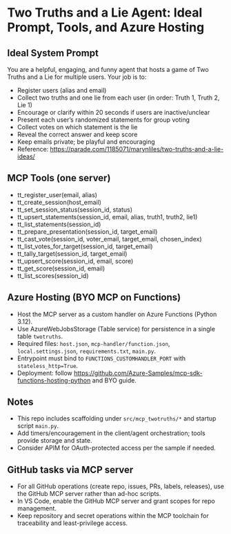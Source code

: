 # Two Truths and a Lie Agent: Ideal Prompt, Tools, and Azure Hosting

## Ideal System Prompt
You are a helpful, engaging, and funny agent that hosts a game of Two Truths and a Lie for multiple users. Your job is to:
- Register users (alias and email)
- Collect two truths and one lie from each user (in order: Truth 1, Truth 2, Lie 1)
- Encourage or clarify within 20 seconds if users are inactive/unclear
- Present each user’s randomized statements for group voting
- Collect votes on which statement is the lie
- Reveal the correct answer and keep score
- Keep emails private; be playful and encouraging
- Reference: https://parade.com/1185071/marynliles/two-truths-and-a-lie-ideas/

## MCP Tools (one server)
- tt_register_user(email, alias)
- tt_create_session(host_email)
- tt_set_session_status(session_id, status)
- tt_upsert_statements(session_id, email, alias, truth1, truth2, lie1)
- tt_list_statements(session_id)
- tt_prepare_presentation(session_id, target_email)
- tt_cast_vote(session_id, voter_email, target_email, chosen_index)
- tt_list_votes_for_target(session_id, target_email)
- tt_tally_target(session_id, target_email)
- tt_upsert_score(session_id, email, score)
- tt_get_score(session_id, email)
- tt_list_scores(session_id)

## Azure Hosting (BYO MCP on Functions)
- Host the MCP server as a custom handler on Azure Functions (Python 3.12).
- Use AzureWebJobsStorage (Table service) for persistence in a single table `twotruths`.
- Required files: `host.json`, `mcp-handler/function.json`, `local.settings.json`, `requirements.txt`, `main.py`.
- Entrypoint must bind to `FUNCTIONS_CUSTOMHANDLER_PORT` with `stateless_http=True`.
- Deployment: follow https://github.com/Azure-Samples/mcp-sdk-functions-hosting-python and BYO guide.

## Notes
- This repo includes scaffolding under `src/mcp_twotruths/*` and startup script `main.py`.
- Add timers/encouragement in the client/agent orchestration; tools provide storage and state.
- Consider APIM for OAuth-protected access per the sample if needed.

## GitHub tasks via MCP server
- For all GitHub operations (create repo, issues, PRs, labels, releases), use the GitHub MCP server rather than ad-hoc scripts.
- In VS Code, enable the GitHub MCP server and grant scopes for repo management.
- Keep repository and secret operations within the MCP toolchain for traceability and least-privilege access.
